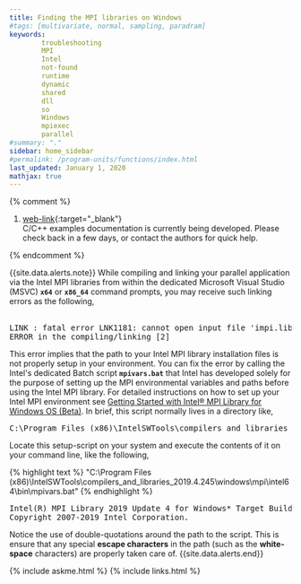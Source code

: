 ```yaml
---
title: Finding the MPI libraries on Windows
#tags: [multivariate, normal, sampling, paradram]
keywords: 
        troubleshooting
        MPI
        Intel
        not-found
        runtime
        dynamic
        shared
        dll
        so
        Windows
        mpiexec
        parallel
#summary: "."
sidebar: home_sidebar
#permalink: /program-units/functions/index.html
last_updated: January 1, 2020
mathjax: true
---
```


{% comment %}
1. [web-link](){:target="_blank"}  
C/C++ examples documentation is currently being developed. Please check back in a few days, or contact the authors for quick help.  
<div id="toc"></div>  
{% endcomment %}

{{site.data.alerts.note}}
While compiling and linking your parallel application via the Intel MPI libraries from within the dedicated Microsoft Visual Studio (MSVC) <b><code>x64</code></b> or <b><code>x86_64</code></b> command prompts, you may receive such linking errors as the following,  
<br>
<pre>
LINK : fatal error LNK1181: cannot open input file 'impi.lib'
ERROR in the compiling/linking [2]
</pre>
This error implies that the path to your Intel MPI library installation files is not properly setup in your environment. You can fix the error by calling the Intel's dedicated Batch script <b><code>mpivars.bat</code></b> that Intel has developed solely for the purpose of setting up the MPI environmental variables and paths before using the Intel MPI library. For detailed instructions on how to set up your Intel MPI environment see <a href="https://software.intel.com/en-us/get-started-with-mpi-for-windows" target="_blank">Getting Started with Intel® MPI Library for Windows OS (Beta)</a>. In brief, this script normally lives in a directory like,  

<pre>
C:\Program Files (x86)\IntelSWTools\compilers_and_libraries_2019.4.245\windows\mpi\intel64\bin\mpivars.bat
</pre>

Locate this setup-script on your system and execute the contents of it on your command line, like the following,  

{% highlight text %}
"C:\Program Files (x86)\IntelSWTools\compilers_and_libraries_2019.4.245\windows\mpi\intel64\bin\mpivars.bat"
{% endhighlight %}
<pre>
Intel(R) MPI Library 2019 Update 4 for Windows* Target Build Environment for Intel(R) 64 applications
Copyright 2007-2019 Intel Corporation.
</pre>

Notice the use of double-quotations around the path to the script. This is ensure that any special <b>escape characters</b> in the path (such as the <b>white-space</b> characters) are properly taken care of.
{{site.data.alerts.end}}

{% include askme.html %}
{% include links.html %}
